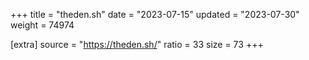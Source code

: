 +++
title = "theden.sh"
date = "2023-07-15"
updated = "2023-07-30"
weight = 74974

[extra]
source = "https://theden.sh/"
ratio = 33
size = 73
+++

